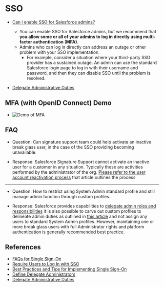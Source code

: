 # SSO 


- [Can I enable SSO for Salesforce admins?](https://help.salesforce.com/s/articleView?id=sf.sso_tips.htm&type=5)
    - You can enable SSO for Salesforce admins, but we recommend that **you allow some or all of your admins to log in directly using multi-factor authentication (MFA)**. 
    - Admins who can log in directly can address an outage or other problem with your SSO implementation. 
        - For example, consider a situation where your third-party SSO provider has a sustained outage. An admin can use the standard Salesforce login page to log in with their username and password, and then they can disable SSO until the problem is resolved.

- [Delegate Administrative Duties](https://help.salesforce.com/s/articleView?id=sf.admin_delegate.htm&type=5)

## MFA (with OpenID Connect) Demo

- ![Demo of MFA](https://mohan-chinnappan-n5.github.io/devops/bp/img/slds-scanner-1.webm.gif)


## FAQ

- Question: Can signature support team could help activate an inactive break glass user, in the case of the SSO providing becoming unavailable.


- Response:  Salesforce Signature Support cannot activate an inactive user for a customer in any situation. Typically these are activities performed by the administrator of the org.  [Please refer to the user account reactivation process](https://help.salesforce.com/s/articleView?id=000330190&type=1) that article outlines the process 

<hr/>

- Question: How to restrict using System Admin standard profile and still manage admin function through custom profiles.


- Response:  Salesforce provides capabilities to [delegate admin roles and responsibilities](https://help.salesforce.com/s/articleView?id=sf.admin_delegate.htm&type=5)  It is also possible to carve out custom profiles to delineate admin duties as outlined in [this article](https://help.salesforce.com/s/articleView?id=000326132&type=1) and not assign any users to standard System Admin profiles. However, maintaining one or more break glass users with full Administrator rights and platform authentication is generally recommended best practice.

## References

- [FAQs for Single Sign-On](https://help.salesforce.com/s/articleView?id=sf.sso_tips.htm&type=5)
- [Require Users to Log In with SSO](https://help.salesforce.com/s/articleView?id=sf.sso_enforce_sso_login.htm&type=5)
- [Best Practices and Tips for Implementing Single Sign-On](https://developer.salesforce.com/docs/atlas.en-us.214.0.securityImplGuide.meta/securityImplGuide/sso_tips.htm)
- [Define Delegate Administrators](https://help.salesforce.com/s/articleView?id=sf.delegating_user_administration.htm&type=5)
- [Delegate Administrative Duties](https://help.salesforce.com/s/articleView?id=sf.admin_delegate.htm&type=5)

